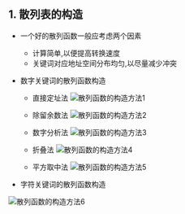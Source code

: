 ## 1. 散列表的构造

* 一个好的散列函数一般应考虑两个因素
    * 计算简单,以便提高转换速度
    * 关键词对应地址空间分布均匀,以尽量减少冲突

* 数字关键词的散列函数构造

    * 直接定址法
![散列函数的构造方法1](https://note.youdao.com/yws/api/personal/file/WEB04eea3720f11721709210f57e27759cd?method=download&shareKey=7c649c410329294eed3090a8b3eda5ed)

    * 除留余数法
![散列函数的构造方法2](https://note.youdao.com/yws/api/personal/file/WEBcdb647abd6f983eb06afbda732cea4d9?method=download&shareKey=5636d2fccda56a2e4b8f4411d9207b62)

    * 数字分析法
![散列函数的构造方法3](https://note.youdao.com/yws/api/personal/file/WEBf2f06e8c84a2d6c21ab45849a73a147e?method=download&shareKey=dfac292a35316f64e89af2baa797ef75)

    * 折叠法
![散列函数的构造方法4](https://note.youdao.com/yws/api/personal/file/WEB198cd8637a665b241c9d9f883402a18b?method=download&shareKey=e3fbc8778cd1919ee73cb18bbccbc6ec)
    
    * 平方取中法
![散列函数的构造方法5](https://note.youdao.com/yws/api/personal/file/WEB534698c03c6ee2f2d014138f11610ed9?method=download&shareKey=b6679c04a8f9542fa618c9a96fc7738d)

* 字符关键词的散列函数构造
    
![散列函数的构造方法6](https://note.youdao.com/yws/api/personal/file/WEBfc20eab67ece580b759b3f2bc89fcd90?method=download&shareKey=cf51a930493ac089fbc5c40cf1123cd0) 
